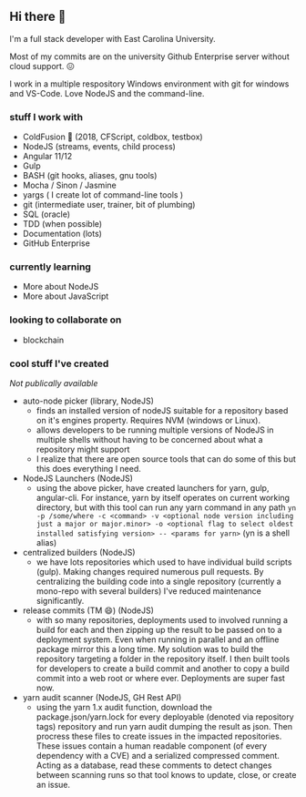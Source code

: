 ## Hi there 👋

I'm a full stack developer with East Carolina University.

Most of my commits are on the university Github Enterprise server without cloud support. :confounded: 

I work in a multiple respository Windows environment with git for windows and VS-Code. Love NodeJS and the command-line.

### stuff I work with
  
  -  ColdFusion 💩 (2018, CFScript, coldbox, testbox)
  -  NodeJS (streams, events, child process)
  -  Angular 11/12
  -  Gulp
  -  BASH (git hooks, aliases, gnu tools)
  -  Mocha / Sinon / Jasmine
  -  yargs ( I create lot of command-line tools )
  -  git (intermediate user, trainer, bit of plumbing)
  -  SQL (oracle)
  -  TDD (when possible)
  -  Documentation (lots)
  -  GitHub Enterprise


### currently learning

   - More about NodeJS
   - More about JavaScript


### looking to collaborate on

  - blockchain   


### cool stuff I've created

_Not publically available_

- auto-node picker (library, NodeJS)
  - finds an installed version of nodeJS suitable for a repository based on it's engines property. Requires NVM (windows or Linux).
  - allows developers to be running multiple versions of NodeJS in multiple shells without having to be concerned about what a repository might support
  - I realize that there are open source tools that can do some of this but this does everything I need.
- NodeJS Launchers (NodeJS)
  - using the above picker, have created launchers for yarn, gulp, angular-cli. For instance, yarn by itself operates on current working directory, but with this tool can run any yarn command in any path `yn -p /some/where -c <command> -v <optional node version including just a major or major.minor> -o <optional flag to select oldest installed satisfying version> -- <params for yarn>` (yn is a shell alias)
- centralized builders (NodeJS)
  - we have lots repositories which used to have individual build scripts (gulp). Making changes required numerous pull requests. By centralizing the building code into a single repository (currently a mono-repo with several builders) I've reduced maintenance significantly.
- release commits (TM 😄) (NodeJS)
  - with so many repositories, deployments used to involved running a build for each and then zipping up the result to be passed on to a deployment system. Even when running in parallel and an offline package mirror this a long time. My solution was to build the repository targeting a folder in the repository itself. I then built tools for developers to create a build commit and another to copy a build commit into a web root or where ever. Deployments are super fast now.
- yarn audit scanner (NodeJS, GH Rest API)
  - using the yarn 1.x audit function, download the package.json/yarn.lock for every deployable (denoted via repository tags) repository and run yarn audit dumping the result as json. Then procress these files to create issues in the impacted repositories. These issues contain a human readable component (of every dependency with a CVE) and a serialized compressed comment. Acting as a database, read these comments to detect changes between scanning runs so that tool knows to update, close, or create an issue.
